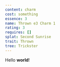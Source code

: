 ```yaml
---
content: charm
cost: something
essence: 3
name: Thrown e3 Charm 1
rating: 3
requires: []
splat: Second Sunrise
trait: Thrown
tree: Trickster
---
```


Hello **world**!

